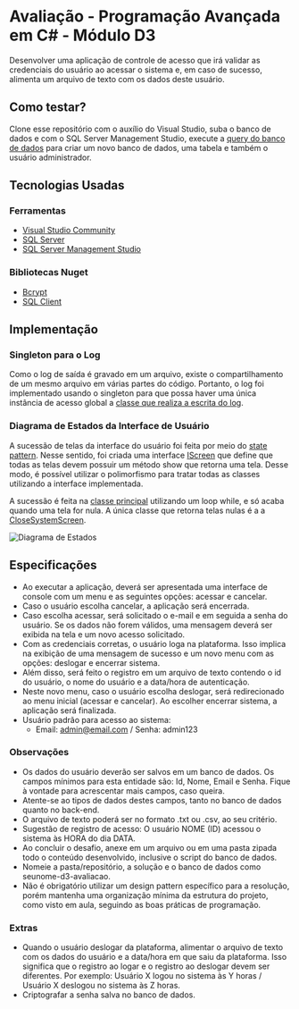 # Avaliação - Programação Avançada em C# - Módulo D3
Desenvolver uma aplicação de controle de acesso que irá validar as credenciais do usuário ao acessar o sistema e, em caso de sucesso, alimenta um arquivo de texto com os dados deste usuário.

## Como testar?
Clone esse repositório com o auxílio do Visual Studio, suba o banco de dados e com o SQL Server Management Studio, execute a [query do banco de dados](./izaiasmachado-d3-avaliacao.sql) para criar um novo banco de dados, uma tabela e também o usuário administrador. 

## Tecnologias Usadas

### Ferramentas
- [Visual Studio Community](https://visualstudio.microsoft.com/pt-br/downloads/)
- [SQL Server](https://www.microsoft.com/pt-br/sql-server/sql-server-downloads)
- [SQL Server Management Studio](https://docs.microsoft.com/pt-br/sql/ssms/download-sql-server-management-studio-ssms?view=sql-server-ver16)

### Bibliotecas Nuget
- [Bcrypt](https://github.com/BcryptNet/bcrypt.net)
- [SQL Client](https://www.nuget.org/packages/System.Data.SqlClient)

## Implementação
### Singleton para o Log
Como o log de saída é gravado em um arquivo, existe o compartilhamento de um mesmo arquivo em várias partes do código. Portanto, o log foi implementado usando o singleton para que possa haver uma única instância de acesso global a [classe que realiza a escrita do log](./Models/Log.cs).

### Diagrama de Estados da Interface de Usuário
A sucessão de telas da interface do usuário foi feita por meio do [state pattern](https://refactoring.guru/pt-br/design-patterns/state). Nesse sentido, foi criada uma interface [IScreen](./Interfaces/IScreen.cs) que define que todas as telas devem possuir um método show que retorna uma tela. Desse modo, é possível utilizar o polimorfismo para tratar todas as classes utilizando a interface implementada.

A sucessão é feita na [classe principal](./Program.cs) utilizando um loop while, e só acaba quando uma tela for nula. A única classe que retorna telas nulas é a a [CloseSystemScreen](./Views/CloseSystemScreen.cs).

![Diagrama de Estados](https://i.ibb.co/85TLRzf/state-diagram-screens-1.png)

## Especificações
- Ao executar a aplicação, deverá ser apresentada uma interface de console com um menu e as seguintes opções: acessar e cancelar.
- Caso o usuário escolha cancelar, a aplicação será encerrada.
- Caso escolha acessar, será solicitado o e-mail e em seguida a senha do usuário. Se os dados não forem válidos, uma mensagem deverá ser exibida na tela e um novo acesso solicitado.
- Com as credenciais corretas, o usuário loga na plataforma. Isso implica na exibição de uma mensagem de sucesso e um novo menu com as opções: deslogar e encerrar sistema.
- Além disso, será feito o registro em um arquivo de texto contendo o id do usuário, o nome do usuário e a data/hora de autenticação.
- Neste novo menu, caso o usuário escolha deslogar, será redirecionado ao menu inicial (acessar e cancelar). Ao escolher encerrar sistema, a aplicação será finalizada.
- Usuário padrão para acesso ao sistema:
  - Email: admin@email.com / Senha: admin123

### **Observações**
- Os dados do usuário deverão ser salvos em um banco de dados. Os campos mínimos para esta entidade são: Id, Nome, Email e Senha. Fique à vontade para acrescentar mais campos, caso queira.
- Atente-se ao tipos de dados destes campos, tanto no banco de dados quanto no back-end.
- O arquivo de texto poderá ser no formato .txt ou .csv, ao seu critério.
- Sugestão de registro de acesso: O usuário NOME (ID) acessou o sistema às HORA do dia DATA.
- Ao concluir o desafio, anexe em um arquivo ou em uma pasta zipada todo o conteúdo desenvolvido, inclusive o script do banco de dados.
- Nomeie a pasta/repositório, a solução e o banco de dados como seunome-d3-avaliacao.
- Não é obrigatório utilizar um design pattern específico para a resolução, porém mantenha uma organização mínima da estrutura do projeto, como visto em aula, seguindo as boas práticas de programação.

### Extras
- Quando o usuário deslogar da plataforma, alimentar o arquivo de texto com os dados do usuário e a data/hora em que saiu da plataforma. Isso significa que o registro ao logar e o registro ao deslogar devem ser diferentes. Por exemplo: Usuário X logou no sistema às Y horas / Usuário X deslogou no sistema às Z horas.
- Criptografar a senha salva no banco de dados.
